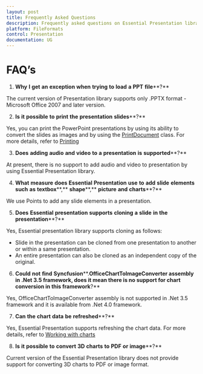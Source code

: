 ```yaml
---
layout: post
title: Frequently Asked Questions
description: Frequently asked questions on Essential Presentation library
platform: FileFormats
control: Presentation
documentation: UG
---
```

# FAQ’s

1. **Why** **I** **get** **an** **exception** **when** **trying** **to** **load** **a** **PPT** **file****?**

The current version of Presentation library supports only .PPTX format - Microsoft Office 2007 and later version.

2. **Is** **it** **possible** **to** **print** **the** **presentation** **slides****?**

Yes, you can print the PowerPoint presentations by using its ability to convert the slides as images and by using the [PrintDocument](https://msdn.microsoft.com/en-us/library/system.drawing.printing.printdocument(v=vs.110).aspx# "") class. For more details, refer to [Printing](http://www.google.com/# "")

3. **Does** **adding** **audio** **and** **video** **to** **a** **presentation** **is** **supported****?**

At present, there is no support to add audio and video to presentation by using Essential Presentation library.

4. **What** **measure** **does** **Essential** **Presentation** **use** **to** **add** **slide** **elements** **such** **as** **textbox****,** **shape****,** **picture** **and** **charts****?**

We use Points to add any slide elements in a presentation.

5. **Does** **Essential** **presentation** **supports** **cloning** **a** **slide** **in** **the** **presentation****?**

Yes, Essential presentation library supports cloning as follows:

* Slide in the presentation can be cloned from one presentation to another or within a same presentation.
* An entire presentation can also be cloned as an independent copy of the original.
6. **Could** **not** **find** **Syncfusion****.****OfficeChartToImageConverter** **assembly** **in** **.****Net** **3****.****5** **framework****,** **does** **it** **mean** **there** **is** **no** **support** **for** **chart** **conversion** **in** **this** **framework****?**

Yes, OfficeChartToImageConverter assembly is not supported in .Net 3.5 framework and it is available from .Net 4.0 framework.

7. **Can** **the** **chart** **data** **be** **refreshed****?**

Yes, Essential Presentation supports refreshing the chart data. For more details, refer to [Working with charts](http://www.google.com/# "")

8. **Is** **it** **possible** **to** **convert** **3D** **charts** **to** **PDF** **or** **image****?**

Current version of the Essential Presentation library does not provide support for converting 3D charts to PDF or image format.


